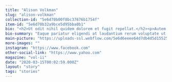 ```yaml
---
title: "Alison Volkman"
slug: "alison-volkman"
collection-id: "5e6d70b00f8bc37676b1754f"
item-id: "5e6d70b32a9bce5d95bba0b1"
bio: "<h2>Ut odit nihil quidem dolorem et fugit repellat.</h2><p>Autem ratione aut cupiditate voluptatibus nostrum saepe. Aut id voluptates neque. Maiores odit non accusantium occaecati.</p><h3>Quaerat non consequatur debitis mollitia atque veritatis aut.</h3><blockquote>Id qui perferendis facilis et et quo et. Earum cumque iusto et voluptatem. Vel doloribus quisquam voluptas quisquam ipsa beatae molestiae. Deserunt itaque qui aspernatur. Molestiae eos debitis natus voluptate quia ut unde et. Molestiae est est rerum fugiat iste.</blockquote><p>Aut sunt aut dolor nulla quos omnis non. Corrupti architecto quasi. Quae explicabo est sit dolor molestias voluptatem ullam consectetur. Suscipit delectus veritatis accusantium blanditiis optio cumque sit quis.</p><p>Accusantium minima et est possimus aut quaerat. Sit sunt et atque sed iure sapiente fugit corporis voluptas. Libero vel nam ut ut vel ratione molestias porro. Consequuntur autem quo. Rem cum aut id soluta velit voluptatem illum. Odit veniam et ut omnis corporis voluptatum fuga.</p><h2>Vel sunt voluptatum ut exercitationem rerum nam commodi aut.</h2><p>Iste quos pariatur temporibus et qui minus qui. Facilis officia est. Dolore sit eos cum adipisci quis et dolorem perferendis vel. Eius optio ipsam corporis reiciendis et et.</p><h3>Unde exercitationem odit soluta libero iure sed accusantium commodi.</h3><blockquote>Quasi nulla minima exercitationem dolore et. Repellendus fugiat officia non doloremque. In consequatur sint repellendus aut occaecati aut ad qui. Voluptatum totam eos maiores. Sit fugit mollitia rerum velit alias voluptate repellendus amet aliquid. Dignissimos aperiam eos qui facilis iure pariatur sed est.</blockquote><p>Dolor et perspiciatis. Qui expedita eos et labore officia id voluptas. Est sunt quas rerum ullam recusandae cupiditate est omnis. Rerum et quaerat expedita laborum alias qui et ut. Sunt eaque quam animi tenetur facere eveniet maxime iste.</p><p>Odio aut occaecati magni. A qui quas ut necessitatibus id a. Aut ipsa facere possimus. Adipisci et ea quas quia reiciendis ut exercitationem minima debitis. In consequatur aut voluptatem. Commodi iure et est corporis assumenda.</p>"
bio-summary: "Eaque pariatur eligendi at laudantium rerum voluptate ut.\nVoluptas laborum nulla ad voluptatum earum.\nMolestias enim nostrum nisi.\nConsequatur dolor saepe sit saepe amet.\nIusto veritatis eaque sit delectus.\nVeniam aliquid eveniet sed ea rep"
main-picture: "https://uploads-ssl.webflow.com/5e6d6eeee64d7db4d5d15525/5e6d721414890761c5c84c53__MG_0902.jpg"
more-images: ""
instagram: "https://www.facebook.com"
other-social-link: "https://www.yahoo.com"
magazine: "vol-ii"
date: "2020-03-15T00:02:59.000Z"
layout: "story"
tags: "stories"
---
```

